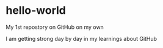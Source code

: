 # hello-world
My 1st repostory on GitHub on my own

I am getting strong day by day in my learnings about GitHub
